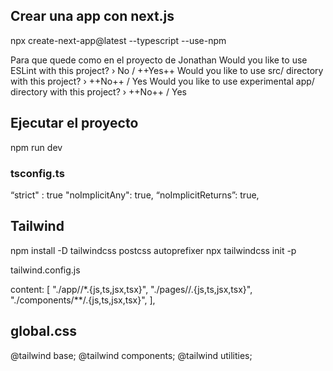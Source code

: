 ## Crear una app con next.js

npx create-next-app@latest --typescript --use-npm

Para que quede como en el proyecto de Jonathan Would you like to use ESLint with this project? › No / ++Yes++ Would you like to use src/ directory with this project? › ++No++ / Yes Would you like to use experimental app/ directory with this project? › ++No++ / Yes

## Ejecutar el proyecto

npm run dev

###  tsconfig.ts

“strict" : true 
"noImplicitAny": true,
 “noImplicitReturns”: true,

## Tailwind

npm install -D tailwindcss postcss autoprefixer npx tailwindcss init -p

tailwind.config.js

content: [ "./app//*.{js,ts,jsx,tsx}", "./pages//.{js,ts,jsx,tsx}", "./components/**/.{js,ts,jsx,tsx}", ],

## global.css

@tailwind base; @tailwind components; @tailwind utilities;


<!-- 

// Uso 
 <h1 className=“text-3xl font-bold underline”> Hello world! </h2> -->